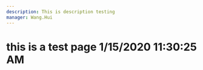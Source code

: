 ```yaml
---
description: This is description testing
manager: Wang.Hui
---
```

# this is a test page 1/15/2020 11:30:25 AM